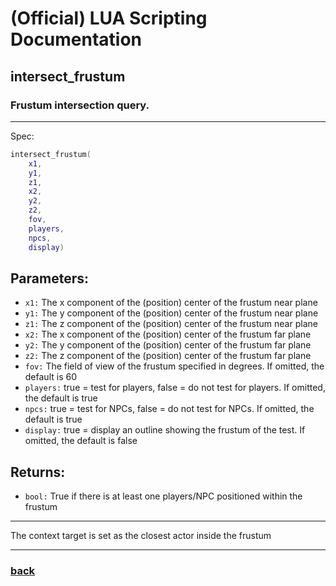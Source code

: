 
# (Official) LUA Scripting Documentation

## intersect_frustum

### Frustum intersection query.
___
Spec:
```lua
intersect_frustum(
	x1,
	y1,
	z1,
	x2,
	y2,
	z2,
	fov,
	players,
	npcs,
	display)
```
## Parameters:
- `x1:` The x component of the (position) center of the frustum near plane
- `y1:` The y component of the (position) center of the frustum near plane
- `z1:` The z component of the (position) center of the frustum near plane
- `x2:` The x component of the (position) center of the frustum far plane
- `y2:` The y component of the (position) center of the frustum far plane
- `z2:` The z component of the (position) center of the frustum far plane
- `fov:` The field of view of the frustum specified in degrees. If omitted, the default is 60
- `players:` true = test for players, false = do not test for players. If omitted, the default is true
- `npcs:` true = test for NPCs, false = do not test for NPCs. If omitted, the default is true
- `display:` true = display an outline showing the frustum of the test. If omitted, the default is false

## Returns:
- `bool:` True if there is at least one players/NPC positioned within the frustum

___
The context target is set as the closest actor inside the frustum

___
### [back](../other)
